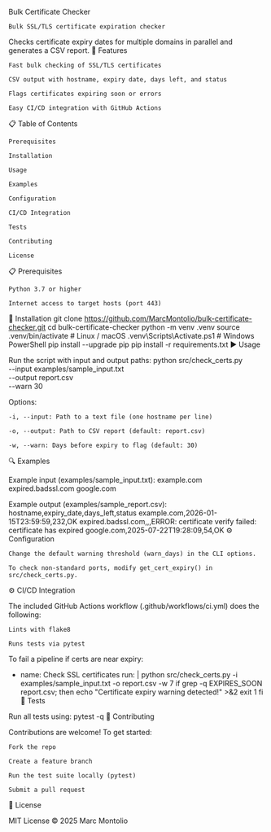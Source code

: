 Bulk Certificate Checker

    Bulk SSL/TLS certificate expiration checker

Checks certificate expiry dates for multiple domains in parallel and generates a CSV report.
🚀 Features

    Fast bulk checking of SSL/TLS certificates

    CSV output with hostname, expiry date, days left, and status

    Flags certificates expiring soon or errors

    Easy CI/CD integration with GitHub Actions

📋 Table of Contents

    Prerequisites

    Installation

    Usage

    Examples

    Configuration

    CI/CD Integration

    Tests

    Contributing

    License

📋 Prerequisites

    Python 3.7 or higher

    Internet access to target hosts (port 443)

🔧 Installation
git clone https://github.com/MarcMontolio/bulk-certificate-checker.git
cd bulk-certificate-checker
python -m venv .venv
source .venv/bin/activate      # Linux / macOS
.venv\Scripts\Activate.ps1    # Windows PowerShell
pip install --upgrade pip
pip install -r requirements.txt
▶️ Usage

Run the script with input and output paths:
python src/check_certs.py \
  --input examples/sample_input.txt \
  --output report.csv \
  --warn 30

Options:

    -i, --input: Path to a text file (one hostname per line)

    -o, --output: Path to CSV report (default: report.csv)

    -w, --warn: Days before expiry to flag (default: 30)

🔍 Examples

Example input (examples/sample_input.txt):
example.com
expired.badssl.com
google.com

Example output (examples/sample_report.csv):
hostname,expiry_date,days_left,status
example.com,2026-01-15T23:59:59,232,OK
expired.badssl.com,,,ERROR: certificate verify failed: certificate has expired
google.com,2025-07-22T19:28:09,54,OK
⚙️ Configuration

    Change the default warning threshold (warn_days) in the CLI options.

    To check non-standard ports, modify get_cert_expiry() in src/check_certs.py.

⚙️ CI/CD Integration

The included GitHub Actions workflow (.github/workflows/ci.yml) does the following:

    Lints with flake8

    Runs tests via pytest

To fail a pipeline if certs are near expiry:
- name: Check SSL certificates
  run: |
    python src/check_certs.py -i examples/sample_input.txt -o report.csv -w 7
    if grep -q EXPIRES_SOON report.csv; then
      echo "Certificate expiry warning detected!" >&2
      exit 1
    fi
🧪 Tests

Run all tests using:
pytest -q
🤝 Contributing

Contributions are welcome! To get started:

    Fork the repo

    Create a feature branch

    Run the test suite locally (pytest)

    Submit a pull request

📜 License

MIT License © 2025 Marc Montolio


